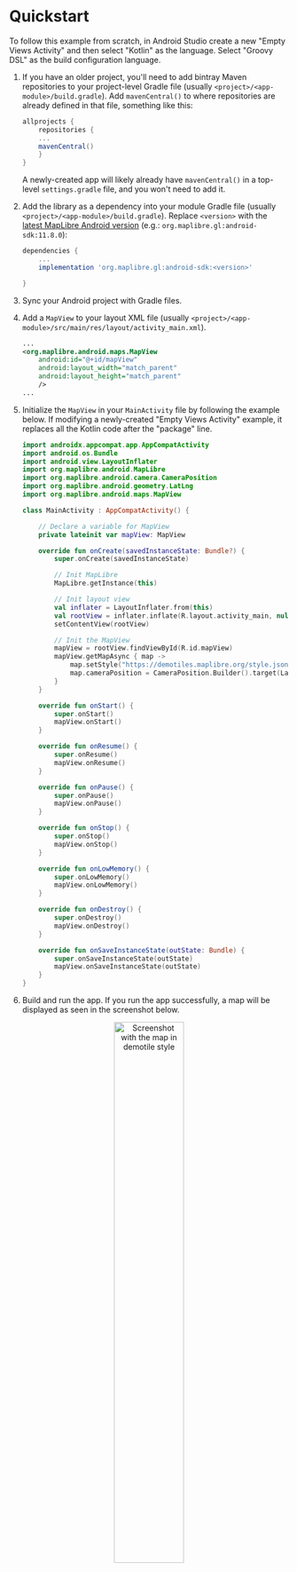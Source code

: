 # Quickstart

To follow this example from scratch, in Android Studio create a new "Empty Views Activity" and then select "Kotlin" as the language.  Select "Groovy DSL" as the build configuration language.

1. If you have an older project, you'll need to add bintray Maven repositories to your project-level Gradle file (usually `<project>/<app-module>/build.gradle`).  Add `mavenCentral()` to where repositories are already defined in that file, something like this:

    ```gradle
    allprojects {
        repositories {
        ...
        mavenCentral()
        }
    }
    ```

   A newly-created app will likely already have `mavenCentral()` in a top-level `settings.gradle` file, and you won't need to add it.

2. Add the library as a dependency into your module Gradle file (usually `<project>/<app-module>/build.gradle`). Replace `<version>` with the [latest MapLibre Android version](https://github.com/maplibre/maplibre-native/releases?q=android-v11&expanded=true) (e.g.: `org.maplibre.gl:android-sdk:11.8.0`):

    ```gradle
    dependencies {
        ...
        implementation 'org.maplibre.gl:android-sdk:<version>'

    }
    ```

3. Sync your Android project with Gradle files.

4. Add a `MapView` to your layout XML file (usually `<project>/<app-module>/src/main/res/layout/activity_main.xml`).

    ```xml
    ...
    <org.maplibre.android.maps.MapView
        android:id="@+id/mapView"
        android:layout_width="match_parent"
        android:layout_height="match_parent"
        />
    ...
    ```

5. Initialize the `MapView` in your `MainActivity` file by following the example below.  If modifying a newly-created "Empty Views Activity" example, it replaces all the Kotlin code after the "package" line.

    ```kotlin
    import androidx.appcompat.app.AppCompatActivity
    import android.os.Bundle
    import android.view.LayoutInflater
    import org.maplibre.android.MapLibre
    import org.maplibre.android.camera.CameraPosition
    import org.maplibre.android.geometry.LatLng
    import org.maplibre.android.maps.MapView

    class MainActivity : AppCompatActivity() {

        // Declare a variable for MapView
        private lateinit var mapView: MapView

        override fun onCreate(savedInstanceState: Bundle?) {
            super.onCreate(savedInstanceState)

            // Init MapLibre
            MapLibre.getInstance(this)

            // Init layout view
            val inflater = LayoutInflater.from(this)
            val rootView = inflater.inflate(R.layout.activity_main, null)
            setContentView(rootView)

            // Init the MapView
            mapView = rootView.findViewById(R.id.mapView)
            mapView.getMapAsync { map ->
                map.setStyle("https://demotiles.maplibre.org/style.json")
                map.cameraPosition = CameraPosition.Builder().target(LatLng(0.0,0.0)).zoom(1.0).build()
            }
        }

        override fun onStart() {
            super.onStart()
            mapView.onStart()
        }

        override fun onResume() {
            super.onResume()
            mapView.onResume()
        }

        override fun onPause() {
            super.onPause()
            mapView.onPause()
        }

        override fun onStop() {
            super.onStop()
            mapView.onStop()
        }

        override fun onLowMemory() {
            super.onLowMemory()
            mapView.onLowMemory()
        }

        override fun onDestroy() {
            super.onDestroy()
            mapView.onDestroy()
        }

        override fun onSaveInstanceState(outState: Bundle) {
            super.onSaveInstanceState(outState)
            mapView.onSaveInstanceState(outState)
        }
    }
    ```

6. Build and run the app. If you run the app successfully, a map will be displayed as seen in the screenshot below.

<div style="text-align: center;">
<img src="https://user-images.githubusercontent.com/32692818/228113379-475e86f5-e3fa-4a36-8b4b-1fcba0f1eb3b.png" alt="Screenshot with the map in demotile style" width="50%" height="50%">
</div>
